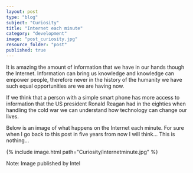 ```yaml
---
layout: post
type: "blog"
subject: "Curiosity"
title: "Internet each minute"
category: "development"
image: "post_curiosity.jpg"
resource_folder: "post"
published: true
---
```


It is amazing the amount of information that we have in our hands though the Internet. Information can bring us knowledge and knowledge can empower people, therefore never in the history of the humanity we have such equal opportunities are we are having now.

If we think that a person with a simple smart phone has more access to information that the US president Ronald Reagan had in the eighties when handling the cold war we can understand how technology can change our lives.

Below is an image of what happens on the Internet each minute. For sure when I go back to this post in five years from now I will think... This is nothing...

{% include image.html path="Curiosity/internetminute.jpg" %}

Note: Image published by Intel
